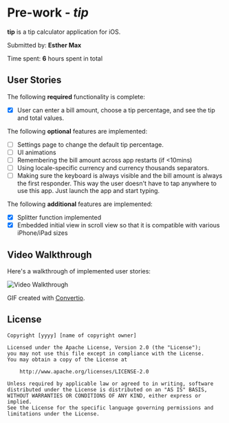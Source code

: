 # Pre-work - *tip*

**tip** is a tip calculator application for iOS.

Submitted by: **Esther Max**

Time spent: **6** hours spent in total

## User Stories

The following **required** functionality is complete:

* [x] User can enter a bill amount, choose a tip percentage, and see the tip and total values.

The following **optional** features are implemented:
* [ ] Settings page to change the default tip percentage.
* [ ] UI animations
* [ ] Remembering the bill amount across app restarts (if <10mins)
* [ ] Using locale-specific currency and currency thousands separators.
* [ ] Making sure the keyboard is always visible and the bill amount is always the first responder. This way the user doesn't have to tap anywhere to use this app. Just launch the app and start typing.

The following **additional** features are implemented:

- [x] Splitter function implemented
- [x] Embedded initial view in scroll view so that it is compatible with various iPhone/iPad sizes

## Video Walkthrough 

Here's a walkthrough of implemented user stories:

<img src='https://gifyu.com/image/Woje' title='Video Walkthrough' width='' alt='Video Walkthrough' />

GIF created with [Convertio](https://convertio.co/download/2c04920970628f0001f35fa2dd0635cfeb1e1e/).

## License

    Copyright [yyyy] [name of copyright owner]

    Licensed under the Apache License, Version 2.0 (the "License");
    you may not use this file except in compliance with the License.
    You may obtain a copy of the License at

        http://www.apache.org/licenses/LICENSE-2.0

    Unless required by applicable law or agreed to in writing, software
    distributed under the License is distributed on an "AS IS" BASIS,
    WITHOUT WARRANTIES OR CONDITIONS OF ANY KIND, either express or implied.
    See the License for the specific language governing permissions and
    limitations under the License.
